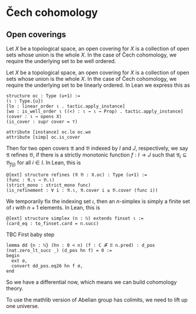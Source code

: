 # Čech cohomology

## Open coverings

Let $X$ be a topological space, an open covering for $X$ is a collection of open sets whose union is the whole $X$. In the case of Čech cohomology, we require the underlying set to be well ordered.

Let $X$ be a topological space, an open covering for $X$ is a collection of open sets whose union is the whole $X$. In the case of Čech cohomology, we require the underlying set to be linearly ordered.
In Lean we express this as

```lean
structure oc : Type (u+1) :=
(ι : Type.{u})
[lo : linear_order ι . tactic.apply_instance] 
[wo : is_well_order ι ((<) : ι → ι → Prop) . tactic.apply_instance]
(cover : ι → opens X)
(is_cover : supr cover = ⊤)

attribute [instance] oc.lo oc.wo
attribute [simp] oc.is_cover
```

Then for two open covers $\mathfrak A$ and $\mathfrak B$ indexed by $I$ and $J$, respectively, we say $\mathfrak A$ refines $\mathfrak B$, if there is a strictly monotonic function $f : I \to J$ such that $\mathfrak A_i \subseteq \mathfrak B_{f(j)}$ for all $i ∈ I$. In Lean, this is

``` lean
@[ext] structure refines (𝔄 𝔅 : X.oc) : Type (u+1) :=
(func : 𝔄.ι → 𝔅.ι)
(strict_mono : strict_mono func)
(is_refinement : ∀ i : 𝔄.ι, 𝔄.cover i ≤ 𝔅.cover (func i))
```

We temporarily fix the indexing set $ι$, then an $n$-simplex is simply a finite set of $ι$ with $n+1$ elements. In Lean, this is

```lean
@[ext] structure simplex (n : ℕ) extends finset ι :=
(card_eq : to_finset.card = n.succ)
```

TBC
First baby step

```lean
lemma dd {n : ℕ} (hn : 0 < n) (f : C 𝓕 𝔘 n.pred) : d_pos (nat.zero_lt_succ _) (d_pos hn f) = 0 :=
begin
  ext σ,
  convert dd_pos.eq26 hn f σ,
end
```

So we have a differential now, which means we can build cohomology theory.

To use the mathlib version of Abelian group has colimits, we need to lift up one universe.
